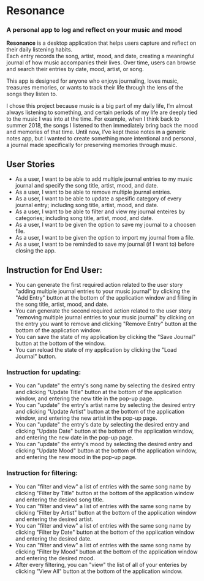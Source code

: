 # Resonance
### A personal app to log and reflect on your music and mood

**Resonance** is a desktop application that helps users capture and reflect on their daily listening habits.  
Each entry records the song, artist, mood, and date, creating a meaningful journal of how music accompanies their lives. Over time, users can browse and search their entries by date, mood, artist, or song. 

This app is designed for anyone who enjoys journaling, loves music, treasures memories, or wants to track their life through the lens of the songs they listen to.

I chose this project because music is a big part of my daily life, I’m almost always listening to something, and certain periods of my life are deeply tied to the music I was into at the time. For example, when I think back to summer 2018, the songs I listened to then immediately bring back the mood and memories of that time. Until now, I’ve kept these notes in a generic notes app, but I wanted to create something more intentional and personal, a journal made specifically for preserving memories through music.


## User Stories

- As a user, I want to be able to add multiple journal entries to my music journal and specify the song title, artist, mood, and date.
- As a user, I want to be able to remove multiple journal entries.
- As a user, I want to be able to update a spesific category of every journal entry; including song title, artist, mood, and date.
- As a user, I want to be able to filter and view my journal enteires by categories; including song title, artist, mood, and date.
- As a user, I want to be given the option to save my journal to a choosen file.
- As a user, I want to be given the option to import my journal from a file.
- As a user, I want to be reminded to save my journal (if I want to) before closing the app.

## Instruction for End User:

- You can generate the first required action related to the user story "adding multiple journal entries to your music journal" by clicking the "Add Entry" button at the bottom of the application window and filling in the song title, artist, mood, and date.
- You can generate the second required action related to the user story "removing multiple journal entries to your music journal" by clicking on the entry you want to remove and clicking "Remove Entry" button at the bottom of the application window.
- You can save the state of my application by clicking the "Save Journal" button at the bottom of the window.
- You can reload the state of my application by clicking the "Load Journal" button.

### Instruction for updating:
- You can "update" the entry's song name by selecting the desired entry and clicking "Update Title" button at the bottom of the application window, and entering the new title in the pop-up page.
- You can "update" the entry's artist name by selecting the desired entry and clicking "Update Artist" button at the bottom of the application window, and entering the new artist in the pop-up page.
- You can "update" the entry's date by selecting the desired entry and clicking "Update Date" button at the bottom of the application window, and entering the new date in the pop-up page.
- You can "update" the entry's mood by selecting the desired entry and clicking "Update Mood" button at the bottom of the application window, and entering the new mood in the pop-up page.

### Instruction for filtering:
- You can "filter and view" a list of entries with the same song name by clicking "Filter by Title" button at the bottom of the application window and entering the desired song title.
- You can "filter and view" a list of entries with the same song name by clicking "Filter by Artist" button at the bottom of the application window and entering the desired artist.
- You can "filter and view" a list of entries with the same song name by clicking "Filter by Date" button at the bottom of the application window and entering the desired date.
- You can "filter and view" a list of entries with the same song name by clicking "Filter by Mood" button at the bottom of the application window and entering the desired mood.
- After every filtering, you can "view" the list of all of your enteries by clicking "View All" button at the bottom of the application window.
